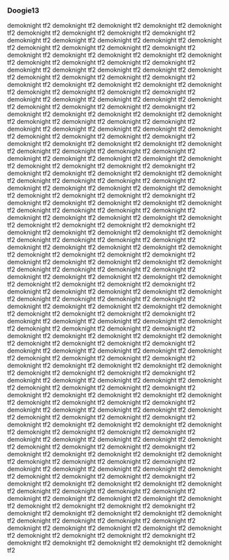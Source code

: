### Doogie13

demoknight tf2
demoknight tf2
demoknight tf2
demoknight tf2
demoknight tf2
demoknight tf2
demoknight tf2
demoknight tf2
demoknight tf2
demoknight tf2
demoknight tf2
demoknight tf2
demoknight tf2
demoknight tf2
demoknight tf2
demoknight tf2
demoknight tf2
demoknight tf2
demoknight tf2
demoknight tf2
demoknight tf2
demoknight tf2
demoknight tf2
demoknight tf2
demoknight tf2
demoknight tf2
demoknight tf2
demoknight tf2
demoknight tf2
demoknight tf2
demoknight tf2
demoknight tf2
demoknight tf2
demoknight tf2
demoknight tf2
demoknight tf2
demoknight tf2
demoknight tf2
demoknight tf2
demoknight tf2
demoknight tf2
demoknight tf2
demoknight tf2
demoknight tf2
demoknight tf2
demoknight tf2
demoknight tf2
demoknight tf2
demoknight tf2
demoknight tf2
demoknight tf2
demoknight tf2
demoknight tf2
demoknight tf2
demoknight tf2
demoknight tf2
demoknight tf2
demoknight tf2
demoknight tf2
demoknight tf2
demoknight tf2
demoknight tf2
demoknight tf2
demoknight tf2
demoknight tf2
demoknight tf2
demoknight tf2
demoknight tf2
demoknight tf2
demoknight tf2
demoknight tf2
demoknight tf2
demoknight tf2
demoknight tf2
demoknight tf2
demoknight tf2
demoknight tf2
demoknight tf2
demoknight tf2
demoknight tf2
demoknight tf2
demoknight tf2
demoknight tf2
demoknight tf2
demoknight tf2
demoknight tf2
demoknight tf2
demoknight tf2
demoknight tf2
demoknight tf2
demoknight tf2
demoknight tf2
demoknight tf2
demoknight tf2
demoknight tf2
demoknight tf2
demoknight tf2
demoknight tf2
demoknight tf2
demoknight tf2
demoknight tf2
demoknight tf2
demoknight tf2
demoknight tf2
demoknight tf2
demoknight tf2
demoknight tf2
demoknight tf2
demoknight tf2
demoknight tf2
demoknight tf2
demoknight tf2
demoknight tf2
demoknight tf2
demoknight tf2
demoknight tf2
demoknight tf2
demoknight tf2
demoknight tf2
demoknight tf2
demoknight tf2
demoknight tf2
demoknight tf2
demoknight tf2
demoknight tf2
demoknight tf2
demoknight tf2
demoknight tf2
demoknight tf2
demoknight tf2
demoknight tf2
demoknight tf2
demoknight tf2
demoknight tf2
demoknight tf2
demoknight tf2
demoknight tf2
demoknight tf2
demoknight tf2
demoknight tf2
demoknight tf2
demoknight tf2
demoknight tf2
demoknight tf2
demoknight tf2
demoknight tf2
demoknight tf2
demoknight tf2
demoknight tf2
demoknight tf2
demoknight tf2
demoknight tf2
demoknight tf2
demoknight tf2
demoknight tf2
demoknight tf2
demoknight tf2
demoknight tf2
demoknight tf2
demoknight tf2
demoknight tf2
demoknight tf2
demoknight tf2
demoknight tf2
demoknight tf2
demoknight tf2
demoknight tf2
demoknight tf2
demoknight tf2
demoknight tf2
demoknight tf2
demoknight tf2
demoknight tf2
demoknight tf2
demoknight tf2
demoknight tf2
demoknight tf2
demoknight tf2
demoknight tf2
demoknight tf2
demoknight tf2
demoknight tf2
demoknight tf2
demoknight tf2
demoknight tf2
demoknight tf2
demoknight tf2
demoknight tf2
demoknight tf2
demoknight tf2
demoknight tf2
demoknight tf2
demoknight tf2
demoknight tf2
demoknight tf2
demoknight tf2
demoknight tf2
demoknight tf2
demoknight tf2
demoknight tf2
demoknight tf2
demoknight tf2
demoknight tf2
demoknight tf2
demoknight tf2
demoknight tf2
demoknight tf2
demoknight tf2
demoknight tf2
demoknight tf2
demoknight tf2
demoknight tf2
demoknight tf2
demoknight tf2
demoknight tf2
demoknight tf2
demoknight tf2
demoknight tf2
demoknight tf2
demoknight tf2
demoknight tf2
demoknight tf2
demoknight tf2
demoknight tf2
demoknight tf2
demoknight tf2
demoknight tf2
demoknight tf2
demoknight tf2
demoknight tf2
demoknight tf2
demoknight tf2
demoknight tf2
demoknight tf2
demoknight tf2
demoknight tf2
demoknight tf2
demoknight tf2
demoknight tf2
demoknight tf2
demoknight tf2
demoknight tf2
demoknight tf2
demoknight tf2
demoknight tf2
demoknight tf2
demoknight tf2
demoknight tf2
demoknight tf2
demoknight tf2
demoknight tf2
demoknight tf2
demoknight tf2
demoknight tf2
demoknight tf2
demoknight tf2
demoknight tf2
demoknight tf2
demoknight tf2
demoknight tf2
demoknight tf2
demoknight tf2
demoknight tf2
demoknight tf2
demoknight tf2
demoknight tf2
demoknight tf2
demoknight tf2
demoknight tf2
demoknight tf2
demoknight tf2
demoknight tf2
demoknight tf2
demoknight tf2
demoknight tf2
demoknight tf2
demoknight tf2
demoknight tf2
demoknight tf2
demoknight tf2
demoknight tf2
demoknight tf2
demoknight tf2
demoknight tf2
demoknight tf2
demoknight tf2
demoknight tf2
demoknight tf2
demoknight tf2
demoknight tf2
demoknight tf2
demoknight tf2
demoknight tf2
demoknight tf2
demoknight tf2
demoknight tf2
demoknight tf2
demoknight tf2
demoknight tf2
demoknight tf2
demoknight tf2
demoknight tf2
demoknight tf2
demoknight tf2
demoknight tf2
demoknight tf2
demoknight tf2
demoknight tf2
demoknight tf2
demoknight tf2
demoknight tf2
demoknight tf2
demoknight tf2
demoknight tf2
demoknight tf2
demoknight tf2
demoknight tf2
demoknight tf2
demoknight tf2
demoknight tf2
